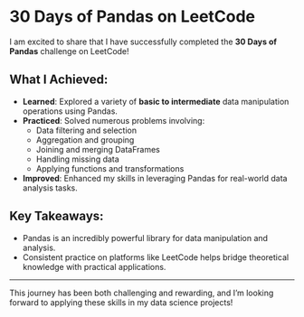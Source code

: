 # 30 Days of Pandas on LeetCode

I am excited to share that I have successfully completed the **30 Days of Pandas** challenge on LeetCode!

## What I Achieved:
- **Learned**: Explored a variety of **basic to intermediate** data manipulation operations using Pandas.
- **Practiced**: Solved numerous problems involving:
  - Data filtering and selection
  - Aggregation and grouping
  - Joining and merging DataFrames
  - Handling missing data
  - Applying functions and transformations
- **Improved**: Enhanced my skills in leveraging Pandas for real-world data analysis tasks.

## Key Takeaways:
- Pandas is an incredibly powerful library for data manipulation and analysis.
- Consistent practice on platforms like LeetCode helps bridge theoretical knowledge with practical applications.

---

This journey has been both challenging and rewarding, and I’m looking forward to applying these skills in my data science projects!

